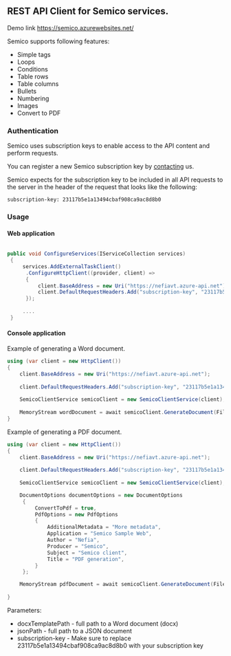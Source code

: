 ## REST API Client for Semico services.

Demo link https://semico.azurewebsites.net/

Semico supports following features:
* Simple tags
* Loops
* Conditions
* Table rows
* Table columns
* Bullets
* Numbering
* Images
* Convert to PDF

### Authentication

Semico uses subscription keys to enable access to the API content and perform requests.

You can register a new Semico subscription key by [contacting](https://semico.azurewebsites.net/Contact) us.

Semico expects for the subscription key to be included in all API requests to the server in the header of the request that looks like the following:

`subscription-key: 23117b5e1a13494cbaf908ca9ac8d8b0`

### Usage

#### Web application

```c#

public void ConfigureServices(IServiceCollection services)
 {
     services.AddExternalTaskClient()
      .ConfigureHttpClient((provider, client) =>
      {
          client.BaseAddress = new Uri("https://nefiavt.azure-api.net");
          client.DefaultRequestHeaders.Add("subscription-key", "23117b5e1a13494cbaf908ca9ac8d8b0");
      });
     
     ....
 }

```

#### Console application

Example of generating a Word document.
```c#
using (var client = new HttpClient())
{
    client.BaseAddress = new Uri("https://nefiavt.azure-api.net");
    
    client.DefaultRequestHeaders.Add("subscription-key", "23117b5e1a13494cbaf908ca9ac8d8b0");
    
    SemicoClientService semicoClient = new SemicoClientService(client);
    
    MemoryStream wordDocument = await semicoClient.GenerateDocument(File.ReadAllBytes(docxTemplatePath), File.ReadAllBytes(jsonPath));
}

```

Example of generating a  PDF document.
```c#
using (var client = new HttpClient())
{
    client.BaseAddress = new Uri("https://nefiavt.azure-api.net");
    
    client.DefaultRequestHeaders.Add("subscription-key", "23117b5e1a13494cbaf908ca9ac8d8b0");
    
    SemicoClientService semicoClient = new SemicoClientService(client);    

    DocumentOptions documentOptions = new DocumentOptions
     {
         ConvertToPdf = true,
         PdfOptions = new PdfOptions
         {
             AdditionalMetadata = "More metadata",
             Application = "Semico Sample Web",
             Author = "Nefia",
             Producer = "Semico",
             Subject = "Semico client",
             Title = "PDF generation",
         }
     };

    MemoryStream pdfDocument = await semicoClient.GenerateDocument(File.ReadAllBytes(docxTemplatePath), File.ReadAllBytes(jsonPath),  documentOptions);
 
}

```

Parameters:
* docxTemplatePath - full path to a Word document (docx)
* jsonPath - full path to a JSON document
* subscription-key - Make sure to replace 23117b5e1a13494cbaf908ca9ac8d8b0 with your subscription key